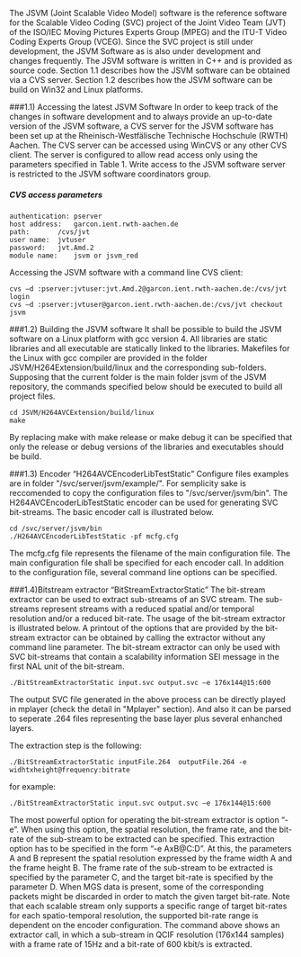 The JSVM (Joint Scalable Video Model) software is the reference software for the Scalable Video Coding (SVC) project of the Joint Video Team (JVT) of the ISO/IEC Moving Pictures Experts Group (MPEG) and the ITU-T Video Coding Experts Group (VCEG). Since the SVC project is still under development, the JSVM Software as is also under development and changes frequently.
The JSVM software is written in C++ and is provided as source code. Section 1.1 describes how the JSVM software can be obtained via a CVS server.
Section 1.2 describes how the JSVM software can be build on Win32 and Linux platforms.


###1.1) Accessing the latest JSVM Software
In order to keep track of the changes in software development and to always provide an up-to-date version of the JSVM software, a CVS server for the JSVM software has been set up at the Rheinisch-Westfälische Technische Hochschule (RWTH) Aachen. The CVS server can be accessed using WinCVS or any other CVS client. The server is configured to allow read access only using the parameters specified in Table 1. Write access to the JSVM software server is restricted to the JSVM software coordinators group.

##### CVS access parameters
	
	authentication:	pserver
	host address:	garcon.ient.rwth-aachen.de
	path:		/cvs/jvt
	user name:	jvtuser
	password:	jvt.Amd.2
	module name:	jsvm or jsvm_red

Accessing the JSVM software with a command line CVS client:
	
	cvs –d :pserver:jvtuser:jvt.Amd.2@garcon.ient.rwth-aachen.de:/cvs/jvt login
	cvs –d :pserver:jvtuser@garcon.ient.rwth-aachen.de:/cvs/jvt checkout jsvm


###1.2) Building the JSVM software
It shall be possible to build the JSVM software on a Linux platform with gcc version 4.
All libraries are static libraries and all executable are statically linked to the libraries.
Makefiles for the Linux with gcc compiler are provided in the folder JSVM/H264Extension/build/linux and the corresponding sub-folders. Supposing that the current folder is the main folder jsvm of the JSVM repository, the commands specified below should be executed to build all project files.

	cd JSVM/H264AVCExtension/build/linux
	make

By replacing make with make release or make debug it can be specified that only the release or debug versions of the libraries and executables should be build.


###1.3) Encoder “H264AVCEncoderLibTestStatic”
Configure files examples are in folder "/svc/server/jsvm/example/". For semplicity sake is reccomended to copy the configuration files to "/svc/server/jsvm/bin". 
The H264AVCEncoderLibTestStatic encoder can be used for generating SVC bit-streams. The basic encoder call is illustrated below.

	cd /svc/server/jsvm/bin
	./H264AVCEncoderLibTestStatic -pf mcfg.cfg

The mcfg.cfg file represents the filename of the main configuration file. The main configuration file shall be specified for each encoder call. In addition to the configuration file, several command line options can be specified.


###1.4)Bitstream extractor “BitStreamExtractorStatic”
The bit-stream extractor can be used to extract sub-streams of an SVC stream. The sub-streams represent streams with a reduced spatial and/or temporal resolution and/or a reduced bit-rate. The usage of the bit-stream extractor is illustrated below. A printout of the options that are provided by the bit-stream extractor can be obtained by calling the extractor without any command line parameter. The bit-stream extractor can only be used with SVC bit-streams that contain a scalability information SEI message in the first NAL unit of the bit-stream.

	./BitStreamExtractorStatic input.svc output.svc –e 176x144@15:600

The output SVC file generated in the above process can be directly played in mplayer (check the detail in "Mplayer" section). And also it can be parsed to seperate .264 files representing the base layer plus several enhanched layers.

The extraction step is the following:
    
    ./BitStreamExtractorStatic inputFile.264  outputFile.264 -e widhtxheight@frequency:bitrate 

for example:

    ./BitStreamExtractorStatic input.svc output.svc –e 176x144@15:600

The most powerful option for operating the bit-stream extractor is option “-e”. When using this option, the spatial resolution, the frame rate, and the bit-rate of the sub-stream to be extracted can be specified. This extraction option has to be specified in the form “-e AxB@C:D”. At this, the parameters A and B represent the spatial resolution expressed by the frame width A and the frame height B. The frame rate of the sub-stream to be extracted is specified by the parameter C, and the target bit-rate is specified by the parameter D. When MGS data is present, some of the corresponding packets might be discarded in order to match the given target bit-rate. Note that each scalable stream only supports a specific range of target bit-rates for each spatio-temporal resolution, the supported bit-rate range is dependent on the encoder configuration. The command above shows an extractor call, in which a sub-stream in QCIF resolution (176x144 samples) with a frame rate of 15Hz and a bit-rate of 600 kbit/s is extracted.


